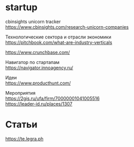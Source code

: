 # startup

cbinsights unicorn tracker  
https://www.cbinsights.com/research-unicorn-companies  

Технологические сектора и отрасли экономики  
https://pitchbook.com/what-are-industry-verticals  

https://www.crunchbase.com/  

Навигатор по стартапам  
https://navigator.innoagency.ru/

Идеи  
https://www.producthunt.com/  

Мероприятия  
https://2gis.ru/ufa/firm/70000001041005516  
https://leader-id.ru/places/1307  

# Статьи

https://te.legra.ph  
